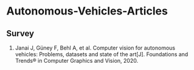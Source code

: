 # Autonomous-Vehicles-Articles

## Survey

1. Janai J, Güney F, Behl A, et al. Computer vision for autonomous vehicles: Problems, datasets and state of the art[J]. Foundations and Trends® in Computer Graphics and Vision, 2020.
